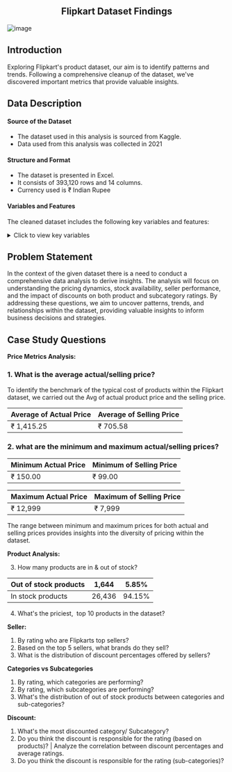 <h2 align="center">
   Flipkart Dataset Findings
 </h2>

   ![image](https://github.com/TendaiPhikiso/Flipkart-Dataset-Findings/assets/57633068/a34a5855-26f1-4b7f-a0e8-75f69a341df9)
   
## Introduction
Exploring Flipkart's product dataset, our aim is to identify patterns and trends. Following a comprehensive cleanup of the dataset, we've discovered important metrics that provide valuable insights. 
## Data Description 
#### Source of the Dataset

- The dataset used in this analysis is sourced from Kaggle.
- Data used from this analysis was collected in 2021

#### Structure and Format

- The dataset is presented in Excel.
- It consists of 393,120 rows and 14 columns.
- Currency used is ₹ Indian Rupee

#### Variables and Features
The cleaned dataset includes the following key variables and features:
<details>
<summary>
Click to view key variables
</summary>

1. **product_id**: Identifier assigned to each unique product in the dataset.
2. **actual_price**: The original price of the product before any discounts.
3. **average_rating**: The average customer rating based on reviews for the product.
4. **category**: The primary grouping/type that defines the product.
5. **discount**: The reduction percentage applied to the product's original price.
6. **out_of_stock**: Indicates whether the product is currently unavailable for purchase.
7. **seller**: The Individual selling the product.
8. **selling_price**: The current price at which the product is being offered for sale.
9. **sub_category**: More detailed classification within the main category, providing additional product details.
10. **brand**: The brand associated with the product.

</details>


## Problem Statement
In the context of the given dataset there is a need to conduct a comprehensive data analysis to derive  insights. The analysis will focus on understanding the pricing dynamics, stock availability, seller performance, and the impact of discounts on both product and subcategory ratings. By addressing these questions, we aim to uncover patterns, trends, and relationships within the dataset, providing valuable insights to inform business decisions and strategies.

## Case Study Questions 

**Price Metrics Analysis:**

### 1. What is the average actual/selling price?

To identify the benchmark of the typical cost of products within the Flipkart dataset, we carried out the Avg of actual product price and the selling price.

| Average of Actual Price | Average of Selling Price |
| ----------------------- | ------------------------ |
|        ₹ 1,415.25       |          ₹ 705.58        |

### 2. what are the minimum and maximum actual/selling prices?
   
|  Minimum Actual Price   | Minimum  of Selling Price|
| ----------------------- | ------------------------ |
|         ₹ 150.00        |         ₹ 99.00          |

|  Maximum Actual Price   | Maximum  of Selling Price|
| ----------------------- | ------------------------ |
|       ₹ 12,999          |         ₹ 7,999          |

The range between minimum and maximum prices for both actual and selling prices provides insights into the diversity of pricing within the dataset.

**Product Analysis:**

3. How many products are in & out of stock?
   
| Out of stock products      |    1,644     | 5.85%  |
| -------------------------- | ------------ | ------ |
| In stock products          |    26,436    | 94.15% |

4. What's the priciest,  top 10 products in the dataset?



**Seller:**

1. By rating who are Flipkarts top sellers?
2. Based on the top 5 sellers, what brands do they sell?
3. What is the distribution of discount percentages offered by sellers?

**Categories vs Subcategories** 

1. By rating, which categories are performing?
2. By rating, which subcategories are performing?
3. What's the distribution of out of stock products
between categories and sub-categories?

**Discount:**

1. What's the most discounted category/ Subcategory?
2. Do you think the discount is responsible for the rating (based on products)? | Analyze the correlation between discount percentages and average ratings.
3. Do you think the discount is responsible for the rating (sub-categories)?
